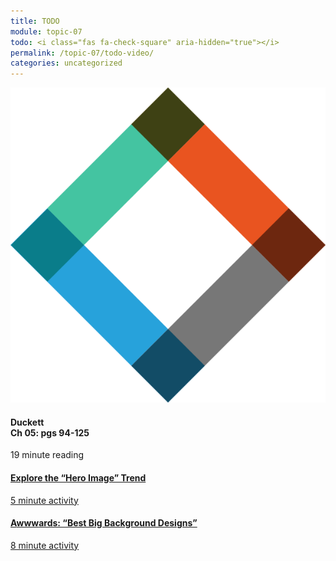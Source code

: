 ```yaml
---
title: TODO
module: topic-07
todo: <i class="fas fa-check-square" aria-hidden="true"></i>
permalink: /topic-07/todo-video/
categories: uncategorized
---
```


<div class="row text-center">
  <div class="col-lg-4">
    <div class="bs-component">
      <div class="list-group">
        <div class="list-group-item hw-item-disabled">
          <img class="icon-hw" src="../img/hw-icon-duckett.svg" />
          <h4 class="list-group-item-heading">Duckett<br />Ch 05: pgs 94-125</h4>
          <div class="divider-hw"></div>
          <p class="list-group-item-text"><i class="far fa-clock" aria-hidden="true"></i> 19 minute reading</p>
        </div>
      </div>
    </div>
  </div>
  <div class="col-lg-4">
    <div class="bs-component">
      <div class="list-group">
        <a href="https://envato.com/blog/exploring-hero-image-trend-web-design/" target="_blank" class="list-group-item">
          <i class="icon-hw fas fa-image" aria-hidden="true"></i>
          <h4 class="list-group-item-heading">Explore the “Hero Image” Trend</h4>
          <div class="divider-hw"></div>
          <p class="list-group-item-text"><i class="far fa-clock" aria-hidden="true"></i> 5 minute activity</p>
        </a>
      </div>
    </div>
  </div>
  <div class="col-lg-4">
    <div class="bs-component">
      <div class="list-group">
        <a href="http://www.awwwards.com/websites/big-background-images/" target="_blank" class="list-group-item">
          <i class="icon-hw fas fa-trophy" aria-hidden="true"></i>
          <h4 class="list-group-item-heading">A<b>www</b>ards: “Best Big Background Designs”</h4>
          <div class="divider-hw"></div>
          <p class="list-group-item-text"><i class="far fa-clock" aria-hidden="true"></i> 8 minute activity</p>
        </a>
      </div>
    </div>
  </div>
</div>
